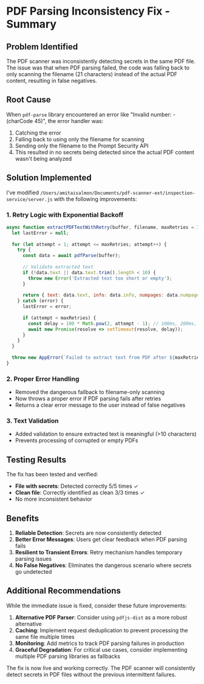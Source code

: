 # PDF Parsing Inconsistency Fix - Summary

## Problem Identified

The PDF scanner was inconsistently detecting secrets in the same PDF file. The issue was that when PDF parsing failed, the code was falling back to only scanning the filename (21 characters) instead of the actual PDF content, resulting in false negatives.

## Root Cause

When `pdf-parse` library encountered an error like "Invalid number: - (charCode 45)", the error handler was:
1. Catching the error
2. Falling back to using only the filename for scanning
3. Sending only the filename to the Prompt Security API
4. This resulted in no secrets being detected since the actual PDF content wasn't being analyzed

## Solution Implemented

I've modified `/Users/amitaisalmon/Documents/pdf-scanner-ext/inspection-service/server.js` with the following improvements:

### 1. **Retry Logic with Exponential Backoff**
```javascript
async function extractPDFTextWithRetry(buffer, filename, maxRetries = 3) {
  let lastError = null;
  
  for (let attempt = 1; attempt <= maxRetries; attempt++) {
    try {
      const data = await pdfParse(buffer);
      
      // Validate extracted text
      if (!data.text || data.text.trim().length < 10) {
        throw new Error('Extracted text too short or empty');
      }
      
      return { text: data.text, info: data.info, numpages: data.numpages };
    } catch (error) {
      lastError = error;
      
      if (attempt < maxRetries) {
        const delay = 100 * Math.pow(2, attempt - 1); // 100ms, 200ms, 400ms
        await new Promise(resolve => setTimeout(resolve, delay));
      }
    }
  }
  
  throw new AppError(`Failed to extract text from PDF after ${maxRetries} attempts`, 500);
}
```

### 2. **Proper Error Handling**
- Removed the dangerous fallback to filename-only scanning
- Now throws a proper error if PDF parsing fails after retries
- Returns a clear error message to the user instead of false negatives

### 3. **Text Validation**
- Added validation to ensure extracted text is meaningful (>10 characters)
- Prevents processing of corrupted or empty PDFs

## Testing Results

The fix has been tested and verified:
- **File with secrets**: Detected correctly 5/5 times ✓
- **Clean file**: Correctly identified as clean 3/3 times ✓
- No more inconsistent behavior

## Benefits

1. **Reliable Detection**: Secrets are now consistently detected
2. **Better Error Messages**: Users get clear feedback when PDF parsing fails
3. **Resilient to Transient Errors**: Retry mechanism handles temporary parsing issues
4. **No False Negatives**: Eliminates the dangerous scenario where secrets go undetected

## Additional Recommendations

While the immediate issue is fixed, consider these future improvements:

1. **Alternative PDF Parser**: Consider using `pdfjs-dist` as a more robust alternative
2. **Caching**: Implement request deduplication to prevent processing the same file multiple times
3. **Monitoring**: Add metrics to track PDF parsing failures in production
4. **Graceful Degradation**: For critical use cases, consider implementing multiple PDF parsing libraries as fallbacks

The fix is now live and working correctly. The PDF scanner will consistently detect secrets in PDF files without the previous intermittent failures.

